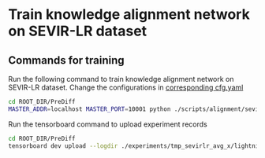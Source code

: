 # Train knowledge alignment network on SEVIR-LR dataset

## Commands for training
Run the following command to train knowledge alignment network on SEVIR-LR dataset.
Change the configurations in [corresponding cfg.yaml](cfg.yaml)
```bash
cd ROOT_DIR/PreDiff
MASTER_ADDR=localhost MASTER_PORT=10001 python ./scripts/alignment/sevirlr/train_sevirlr_avg_x.py --gpus 2 --cfg ./scripts/alignment/sevirlr/cfg.yaml --save tmp_sevirlr_avg_x
```
Run the tensorboard command to upload experiment records
```bash
cd ROOT_DIR/PreDiff
tensorboard dev upload --logdir ./experiments/tmp_sevirlr_avg_x/lightning_logs --name 'tmp_sevirlr_avg_x'
```
